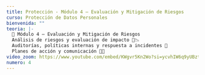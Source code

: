 ```yaml
---
title: Protección - Módulo 4 – Evaluación y Mitigación de Riesgos
curso: Protección de Datos Personales
bienvenida: ""
teoria: |-
  📌 Módulo 4 – Evaluación y Mitigación de Riesgos
  Análisis de riesgos y evaluación de impacto 🧠📉
  Auditorías, políticas internas y respuesta a incidentes 🚨
  Planes de acción y comunicación 📝📢
video_zoom: https://www.youtube.com/embed/KWgvr5Kn2Wo?si=ycvhIW6q9yUBztGZ
numero: 4
---
```

